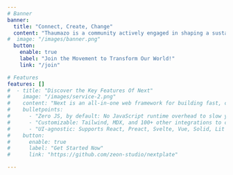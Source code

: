 ```yaml
---
# Banner
banner:
  title: "Connect, Create, Change"
  content: "Thaumazo is a community actively engaged in shaping a sustainable future. Driven by our commitment to the United Nations’ Sustainable Development Goals, we collaborate on innovative projects designed to ensure a healthier, more equitable world for everyone."
#  image: "/images/banner.png"
  button:
    enable: true
    label: "Join the Movement to Transform Our World!"
    link: "/join"

# Features
features: []
#  - title: "Discover the Key Features Of Next"
#    image: "/images/service-2.png"
#    content: "Next is an all-in-one web framework for building fast, content-focused websites. It offers a range of exciting features for developers and website creators. Some of the key features are:"
#    bulletpoints:
#      - "Zero JS, by default: No JavaScript runtime overhead to slow you down."
#      - "Customizable: Tailwind, MDX, and 100+ other integrations to choose from."
#      - "UI-agnostic: Supports React, Preact, Svelte, Vue, Solid, Lit and more."
#    button:
#      enable: true
#      label: "Get Started Now"
#      link: "https://github.com/zeon-studio/nextplate"

---
```

